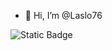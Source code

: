 - 👋 Hi, I’m @Laslo76

<img alt="Static Badge" src="https://img.shields.io/badge/py-python-blue?logo=python&labelColor=black">


<!---
Laslo76/Laslo76 is a ✨ special ✨ repository because its `README.md` (this file) appears on your GitHub profile.
You can click the Preview link to take a look at your changes.
--->
